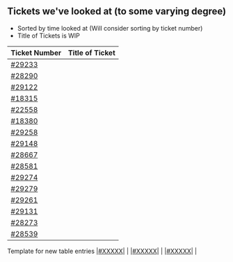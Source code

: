 ## Tickets we've looked at (to some varying degree)
- Sorted by time looked at (Will consider sorting by ticket number)
- Title of Tickets is WIP


|                  **Ticket Number**                  |        **Title of Ticket**        |
|-----------------------------------------------------|-----------------------------------|
|[#29233](https://code.djangoproject.com/ticket/29233)|                                   |
|[#28290](https://code.djangoproject.com/ticket/28290)|                                   |
|[#29122](https://code.djangoproject.com/ticket/29122)|                                   |
|[#18315](https://code.djangoproject.com/ticket/18315)|                                   |
|[#22558](https://code.djangoproject.com/ticket/22558)|                                   |
|[#18380](https://code.djangoproject.com/ticket/18380)|                                   |
|[#29258](https://code.djangoproject.com/ticket/29258)|                                   |
|[#29148](https://code.djangoproject.com/ticket/29148)|                                   |
|[#28667](https://code.djangoproject.com/ticket/28667)|                                   |
|[#28581](https://code.djangoproject.com/ticket/28581)|                                   |
|[#29274](https://code.djangoproject.com/ticket/29274)|                                   |
|[#29279](https://code.djangoproject.com/ticket/29279)|                                   |
|[#29261](https://code.djangoproject.com/ticket/29261)|                                   |
|[#29131](https://code.djangoproject.com/ticket/29131)|                                   |
|[#28273](https://code.djangoproject.com/ticket/28273)|                                   |
|[#28539](https://code.djangoproject.com/ticket/28539)|                                   |

Template for new table entries
|[#XXXXX]()|                                   |
|[#XXXXX]()|                                   |
|[#XXXXX]()|                                   |

